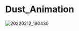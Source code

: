 # Dust_Animation

![20220212_180430](https://user-images.githubusercontent.com/85108395/153711668-dd07b2c1-e8b1-4fcc-97a2-e1be637c88a4.gif)

